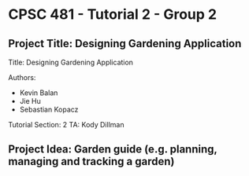 # CPSC 481 - Tutorial 2 - Group 2

## Project Title: Designing Gardening Application

Title: Designing Gardening Application

Authors:

 - Kevin Balan
 - Jie Hu
 - Sebastian Kopacz

Tutorial Section: 2 
TA: Kody Dillman

## Project Idea: Garden guide (e.g. planning, managing and tracking a garden)

